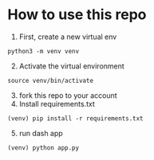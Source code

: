 # How to use this repo 

1) First, create a new virtual env
```
python3 -m venv venv

```
2) Activate the virtual environment
```
source venv/bin/activate
```

3) fork this repo to your account
4) Install requirements.txt
```
(venv) pip install -r requirements.txt

```
5) run dash app
```
(venv) python app.py
```
